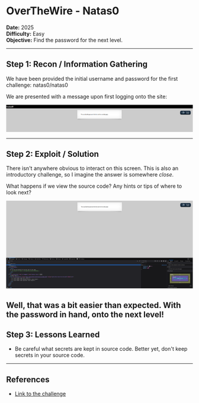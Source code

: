 # OverTheWire - Natas0

**Date:** 2025  
**Difficulty:** Easy  
**Objective:** Find the password for the next level.

---

## Step 1: Recon / Information Gathering
We have been provided the initial username and password for the first challenge: natas0/natas0

We are presented with a message upon first logging onto the site:

![Screenshot of challenge text](/Assets/Natas0.png)

---

## Step 2: Exploit / Solution

There isn't anywhere obvious to interact on this screen. This is also an introductory challenge, so I imagine the answer is somewhere *close*.

What happens if we view the source code? Any hints or tips of where to look next?

![Screenshot of source code](/Assets/Natas0_source.png)

Well, that was a bit easier than expected. With the password in hand, onto the next level!
---

## Step 3: Lessons Learned
- Be careful what secrets are kept in source code. Better yet, don't keep secrets in your source code.  


---

## References
- [Link to the challenge](http://natas0.natas.labs.overthewire.org/)
